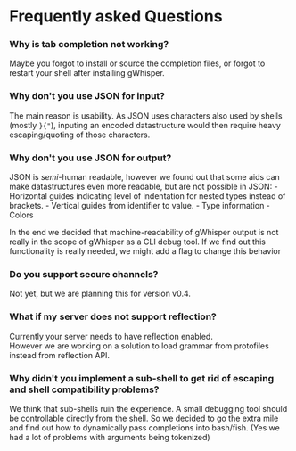# Frequently asked Questions

### Why is tab completion not working?
Maybe you forgot to install or source the completion files, or forgot to restart your shell after installing gWhisper.

### Why don't you use JSON for input?
The main reason is usability. As JSON uses characters also used by shells (mostly `}{"`), inputing an encoded datastructure would then require heavy escaping/quoting of those characters.

### Why don't you use JSON for output?
JSON is _semi_-human readable, however we found out that some aids can make datastructures even more readable, but are not possible in JSON:
    - Horizontal guides indicating level of indentation for nested types instead of brackets.
    - Vertical guides from identifier to value.
    - Type information
    - Colors

In the end we decided that machine-readability of gWhisper output is not really in the scope of gWhisper as a CLI debug tool. If we find out this functionality is really needed, we might add a flag to change this behavior

### Do you support secure channels?
Not yet, but we are planning this for version v0.4.

### What if my server does not support reflection?
Currently your server needs to have reflection enabled.  
However we are working on a solution to load grammar from protofiles instead from reflection API.

### Why didn't you implement a sub-shell to get rid of escaping and shell compatibility problems?
We think that sub-shells ruin the experience. A small debugging tool should be controllable directly from the shell. So we decided to go the extra mile and find out how to dynamically pass completions into bash/fish. (Yes we had a lot of problems with arguments being tokenized)
